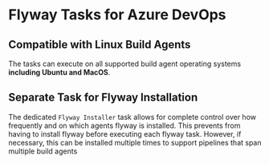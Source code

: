 # Flyway Tasks for Azure DevOps

## Compatible with Linux Build Agents

The tasks can execute on all supported build agent operating systems **including Ubuntu and MacOS**.

## Separate Task for Flyway Installation

The dedicated `Flyway Installer` task allows for complete control over how frequently and on which agents flyway is installed. This prevents from having to install flyway before executing each flyway task. However, if necessary, this can be installed multiple times to support pipelines that span multiple build agents